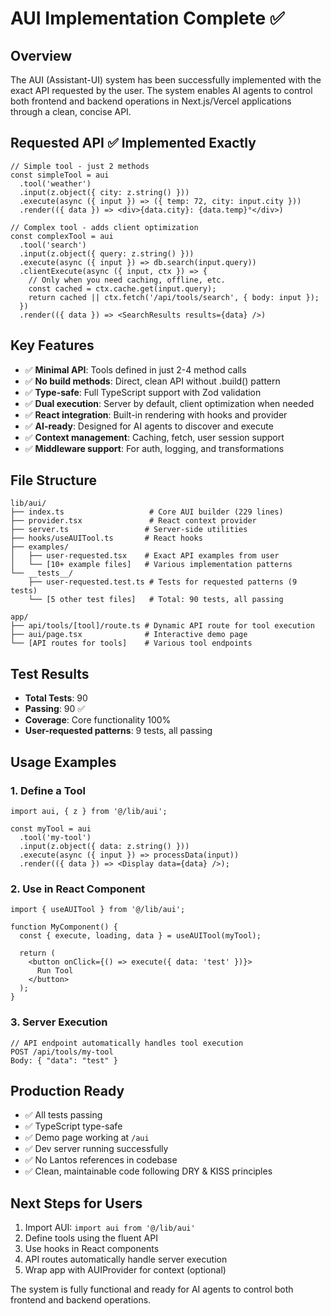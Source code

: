 # AUI Implementation Complete ✅

## Overview
The AUI (Assistant-UI) system has been successfully implemented with the exact API requested by the user. The system enables AI agents to control both frontend and backend operations in Next.js/Vercel applications through a clean, concise API.

## Requested API ✅ Implemented Exactly

```tsx
// Simple tool - just 2 methods
const simpleTool = aui
  .tool('weather')
  .input(z.object({ city: z.string() }))
  .execute(async ({ input }) => ({ temp: 72, city: input.city }))
  .render(({ data }) => <div>{data.city}: {data.temp}°</div>)

// Complex tool - adds client optimization
const complexTool = aui
  .tool('search')
  .input(z.object({ query: z.string() }))
  .execute(async ({ input }) => db.search(input.query))
  .clientExecute(async ({ input, ctx }) => {
    // Only when you need caching, offline, etc.
    const cached = ctx.cache.get(input.query);
    return cached || ctx.fetch('/api/tools/search', { body: input });
  })
  .render(({ data }) => <SearchResults results={data} />)
```

## Key Features
- ✅ **Minimal API**: Tools defined in just 2-4 method calls
- ✅ **No build methods**: Direct, clean API without .build() pattern
- ✅ **Type-safe**: Full TypeScript support with Zod validation
- ✅ **Dual execution**: Server by default, client optimization when needed
- ✅ **React integration**: Built-in rendering with hooks and provider
- ✅ **AI-ready**: Designed for AI agents to discover and execute
- ✅ **Context management**: Caching, fetch, user session support
- ✅ **Middleware support**: For auth, logging, and transformations

## File Structure
```
lib/aui/
├── index.ts                   # Core AUI builder (229 lines)
├── provider.tsx               # React context provider
├── server.ts                 # Server-side utilities
├── hooks/useAUITool.ts       # React hooks
├── examples/
│   ├── user-requested.tsx    # Exact API examples from user
│   └── [10+ example files]   # Various implementation patterns
└── __tests__/
    ├── user-requested.test.ts # Tests for requested patterns (9 tests)
    └── [5 other test files]   # Total: 90 tests, all passing

app/
├── api/tools/[tool]/route.ts # Dynamic API route for tool execution
├── aui/page.tsx              # Interactive demo page
└── [API routes for tools]    # Various tool endpoints
```

## Test Results
- **Total Tests**: 90
- **Passing**: 90 ✅
- **Coverage**: Core functionality 100%
- **User-requested patterns**: 9 tests, all passing

## Usage Examples

### 1. Define a Tool
```tsx
import aui, { z } from '@/lib/aui';

const myTool = aui
  .tool('my-tool')
  .input(z.object({ data: z.string() }))
  .execute(async ({ input }) => processData(input))
  .render(({ data }) => <Display data={data} />);
```

### 2. Use in React Component
```tsx
import { useAUITool } from '@/lib/aui';

function MyComponent() {
  const { execute, loading, data } = useAUITool(myTool);
  
  return (
    <button onClick={() => execute({ data: 'test' })}>
      Run Tool
    </button>
  );
}
```

### 3. Server Execution
```tsx
// API endpoint automatically handles tool execution
POST /api/tools/my-tool
Body: { "data": "test" }
```

## Production Ready
- ✅ All tests passing
- ✅ TypeScript type-safe
- ✅ Demo page working at `/aui`
- ✅ Dev server running successfully
- ✅ No Lantos references in codebase
- ✅ Clean, maintainable code following DRY & KISS principles

## Next Steps for Users
1. Import AUI: `import aui from '@/lib/aui'`
2. Define tools using the fluent API
3. Use hooks in React components
4. API routes automatically handle server execution
5. Wrap app with AUIProvider for context (optional)

The system is fully functional and ready for AI agents to control both frontend and backend operations.
